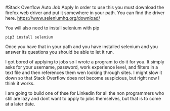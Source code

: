 #Stack Overflow Auto Job Apply
In order to use this you must download the firefox web driver and put it somewhere in your path. You can find the driver here. https://www.seleniumhq.org/download/ 

You will also need to install selenium with pip

````
pip3 install selenium
````

Once you have that in your path and you have installed selenium and you answer its questions you should be able to let it run.

I got bored of applying to jobs so I wrote a program to do it for you. It simply asks for your username, password, work experience level, and filters in a text file and then references them wen looking through sites. I might slow it down so that Stack Overflow does not become suspicious, but right now I think it works.

I am going to build one of thse for Linkedin for all the non programmers who still are lazy and dont want to apply to jobs themselves, but that is to come at a later date.
